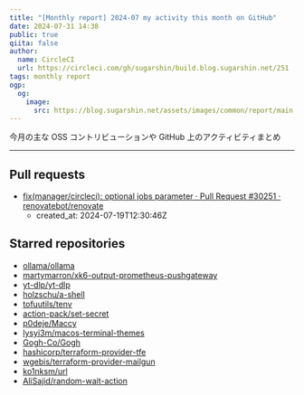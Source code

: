 ```yaml
---
title: "[Monthly report] 2024-07 my activity this month on GitHub"
date: 2024-07-31 14:38
public: true
qiita: false
author:
  name: CircleCI
  url: https://circleci.com/gh/sugarshin/build.blog.sugarshin.net/251
tags: monthly report
ogp:
  og:
    image:
      src: https://blog.sugarshin.net/assets/images/common/report/main.png
---
```


今月の主な OSS コントリビューションや GitHub 上のアクティビティまとめ

***

## Pull requests

- [fix(manager/circleci): optional jobs parameter · Pull Request #30251 · renovatebot/renovate](https://github.com/renovatebot/renovate/pull/30251)
  - created_at: 2024-07-19T12:30:46Z

## Starred repositories

- [ollama/ollama](https://github.com/ollama/ollama)
- [martymarron/xk6-output-prometheus-pushgateway](https://github.com/martymarron/xk6-output-prometheus-pushgateway)
- [yt-dlp/yt-dlp](https://github.com/yt-dlp/yt-dlp)
- [holzschu/a-shell](https://github.com/holzschu/a-shell)
- [tofuutils/tenv](https://github.com/tofuutils/tenv)
- [action-pack/set-secret](https://github.com/action-pack/set-secret)
- [p0deje/Maccy](https://github.com/p0deje/Maccy)
- [lysyi3m/macos-terminal-themes](https://github.com/lysyi3m/macos-terminal-themes)
- [Gogh-Co/Gogh](https://github.com/Gogh-Co/Gogh)
- [hashicorp/terraform-provider-tfe](https://github.com/hashicorp/terraform-provider-tfe)
- [wgebis/terraform-provider-mailgun](https://github.com/wgebis/terraform-provider-mailgun)
- [ko1nksm/url](https://github.com/ko1nksm/url)
- [AliSajid/random-wait-action](https://github.com/AliSajid/random-wait-action)
